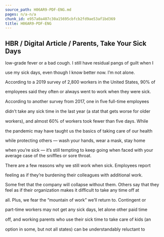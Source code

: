 ```yaml
---
source_path: H06AR9-PDF-ENG.md
pages: n/a-n/a
chunk_id: e957a0a407c30a15695cbfcb2fd9ae53af1bd369
title: H06AR9-PDF-ENG
---
```

## HBR / Digital Article / Parents, Take Your Sick Days

low-grade fever or a bad cough. I still have residual pangs of guilt when I

use my sick days, even though I know better now. I’m not alone.

According to a 2019 survey of 2,800 workers in the United States, 90% of

employees said they often or always went to work when they were sick.

According to another survey from 2017, one in ﬁve full-time employees

didn’t take any sick time in the last year (a stat that gets worse for older

workers), and almost 60% of workers took fewer than ﬁve days. While

the pandemic may have taught us the basics of taking care of our health

while protecting others — wash your hands, wear a mask, stay home

when you’re sick — it’s still tempting to keep going when faced with your average case of the sniﬄes or sore throat.

There are a few reasons why we still work when sick. Employees report

feeling as if they’re burdening their colleagues with additional work.

Some fret that the company will collapse without them. Others say that they feel as if their organization makes it diﬃcult to take any time oﬀ at

all. Plus, we fear the “mountain of work” we’ll return to. Contingent or

part-time workers may not get any sick days, let alone other paid time

oﬀ, and working parents who use their sick time to take care of kids (an

option in some, but not all states) can be understandably reluctant to
